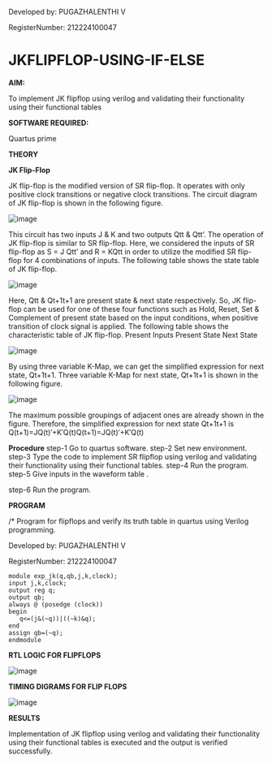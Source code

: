 Developed by: PUGAZHALENTHI V

RegisterNumber: 212224100047

# JKFLIPFLOP-USING-IF-ELSE

**AIM:** 

To implement  JK flipflop using verilog and validating their functionality using their functional tables

**SOFTWARE REQUIRED:**

Quartus prime

**THEORY**

**JK Flip-Flop**

JK flip-flop is the modified version of SR flip-flop. It operates with only positive clock transitions or negative clock transitions. The circuit diagram of JK flip-flop is shown in the following figure.

![image](https://github.com/naavaneetha/JKFLIPFLOP-USING-IF-ELSE/assets/154305477/a649c30b-232b-4558-b188-fd6c09845180)


This circuit has two inputs J & K and two outputs Qtt & Qtt’. The operation of JK flip-flop is similar to SR flip-flop. Here, we considered the inputs of SR flip-flop as S = J Qtt’ and R = KQtt in order to utilize the modified SR flip-flop for 4 combinations of inputs. The following table shows the state table of JK flip-flop.

![image](https://github.com/naavaneetha/JKFLIPFLOP-USING-IF-ELSE/assets/154305477/c4360742-e8a8-4937-b089-c46c0433f9a3)

 
Here, Qtt & Qt+1t+1 are present state & next state respectively. So, JK flip-flop can be used for one of these four functions such as Hold, Reset, Set & Complement of present state based on the input conditions, when positive transition of clock signal is applied. The following table shows the characteristic table of JK flip-flop. Present Inputs Present State Next State
 
![image](https://github.com/naavaneetha/JKFLIPFLOP-USING-IF-ELSE/assets/154305477/6c275261-a6d5-4c37-a3a7-1e88ca11c4cd)

By using three variable K-Map, we can get the simplified expression for next state, Qt+1t+1. Three variable K-Map for next state, Qt+1t+1 is shown in the following figure.
 
![image](https://github.com/naavaneetha/JKFLIPFLOP-USING-IF-ELSE/assets/154305477/5174f41b-0ce0-4329-a372-6d1943ea6673)

The maximum possible groupings of adjacent ones are already shown in the figure. Therefore, the simplified expression for next state Qt+1t+1 is Q(t+1)=JQ(t)′+K′Q(t)Q(t+1)=JQ(t)′+K′Q(t)

**Procedure**
step-1 Go to quartus software.
step-2 Set new environment.
step-3 Type the code to implement SR flipflop using verilog and validating their functionality using their functional tables.
step-4 Run the program.
step-5 Give inputs in the waveform table .

step-6 Run the program.


**PROGRAM**

/* Program for flipflops and verify its truth table in quartus using Verilog programming. 

Developed by: PUGAZHALENTHI V

RegisterNumber: 212224100047
```
module exp_jk(q,qb,j,k,clock);
input j,k,clock;
output reg q;
output qb;
always @ (posedge (clock))
begin
   q<=(j&(~q))|((~k)&q);
end
assign qb=(~q);
endmodule
```

**RTL LOGIC FOR FLIPFLOPS**

![image](https://github.com/user-attachments/assets/da5b81c2-b7d4-40ba-97cb-cc22f75ab369)


**TIMING DIGRAMS FOR FLIP FLOPS**

![image](https://github.com/user-attachments/assets/25cd2948-6117-45c1-ba67-57a38fee7f8c)


**RESULTS**

Implementation of JK flipflop using verilog and validating their functionality using their functional tables is executed and the output is verified successfully.
